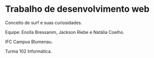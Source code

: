 # Trabalho de desenvolvimento web

Conceito de surf e suas curiosidades.

Equipe: Enolla Bressanim, Jackson Riebe e Natália Coelho.

IFC Campus Blumenau.

Turma 102 Informática.
